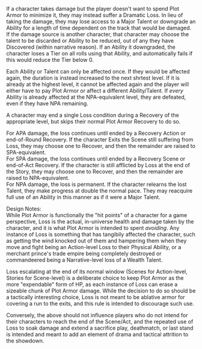 If a character takes damage but the player doesn't want to spend Plot Armor to minimize it, they may instead suffer a Dramatic Loss. In lieu of taking the damage, they may lose access to a Major Talent or downgrade an Ability for a length of time dependent on the track that would be damaged. If the damage source is another character, that character may choose the talent to be discarded or Ability to be reduced, out of any they have Discovered (within narrative reason). If an Ability it downgraded, the character loses a Tier on all rolls using that Ability, and automatically fails if this would reduce the Tier below 0. 

Each Ability or Talent can only be affected once. If they would be affected again, the duration is instead increased to the next shrtest level. If it is already at the highest level, it cannot be affected again and the player will either have to pay Plot Armor or affect a different Ability/Talent. If *every* Ability is already affected at the NPA-equivalent level, they are defeated, even if they have NPA remaining.

A character may end a single Loss condition during a Recovery of the appropriate level, but skips their normal Plot Armor Recovery to do so.

For APA damage, the loss continues until ended by a Recovery Action or end-of-Round Recovery. If the character Exits the Scene still suffering from Loss, they may choose one to Recover, and then the remainder are raised to SPA-equivalent.  
For SPA damage, the loss continues until ended by a Recovery Scene or end-of-Act Recovery. If the character is still afflicted by Loss at the end of the Story, they may choose one to Recover, and then the remainder are raised to NPA-equivalent.  
For NPA damage, the loss is permanent. If the character relearns the lost Talent, they make progress at double the normal pace. They may reacquire full use of an Ability in this manner as if it were a Major Talent.  

Design Notes:  
While Plot Armor is functionally the "hit points" of a character for a game perspective, Loss is the actual, in-universe health and damage taken by the character, and it is what Plot Armor is intended to spent *avoiding*. Any instance of Loss is something that has tangibily affected the character, such as getting the wind knocked out of them and hampering them when they move and fight being an Action-level Loss to their Physical Ability, or a merchant prince's trade empire being completely destroyed or commandeered being a Narrative-level loss of a Wealth Talent.

Loss escalating at the end of its normal window (Scenes for Action-level, Stories for Scene-level) is a deliberate choice to keep Plot Armor as the more "expendable" form of HP, as each instance of Loss can erase a sizeable chunk of Plot Armor damage. While the decision to do so should be a tactically interesting choice, Loss is not meant to be ablative armor for covering a run to the exits, and this rule is intended to discourage such use.

Conversely, the above should not influence players who do not intend for their characters to reach the end of the Scene/Act, and the repeated use of Loss to soak damage and extend a sacrifice play, deathmatch, or last stand is intended and meant to add an element of drama and tactical attrition to the showdown.